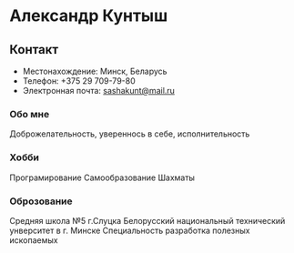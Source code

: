 # Александр Кунтыш #

## Контакт 

* Местонахождение: Минск, Беларусь
* Телефон: +375 29 709-79-80
* Электронная почта: sashakunt@mail.ru

### Обо мне 

Доброжелательность, увереннось в себе, исполнительность 

### Хобби  ###

Програмирование 
Самообразование
Шахматы 

### Оброзование  ###

Средняя школа №5 г.Слуцка 
Белорусский национальный технический унверситет в г. Минске 
Специальность разработка полезных ископаемых 


